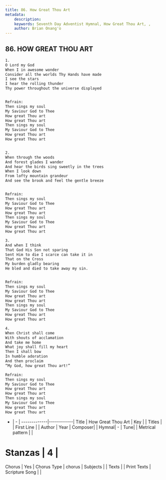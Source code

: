 ```yaml
---
title: 86. How Great Thou Art
metadata:
    description: 
    keywords: Seventh Day Adventist Hymnal, How Great Thou Art, , 
    author: Brian Onang'o
---
```



## 86. HOW GREAT THOU ART

```txt
1.
O Lord my God
When I in awesome wonder
Consider all the worlds Thy Hands have made
I see the stars
I hear the rolling thunder
Thy power throughout the universe displayed


Refrain:
Then sings my soul
My Saviour God to Thee
How great Thou art
How great Thou art
Then sings my soul
My Saviour God to Thee
How great Thou art
How great Thou art


2.
When through the woods
And forest glades I wander
And hear the birds sing sweetly in the trees
When I look down
From lofty mountain grandeur
And see the brook and feel the gentle breeze


Refrain:
Then sings my soul
My Saviour God to Thee
How great Thou art
How great Thou art
Then sings my soul
My Saviour God to Thee
How great Thou art
How great Thou art

3.
And when I think
That God His Son not sparing
Sent Him to die I scarce can take it in
That on the Cross
My burden gladly bearing
He bled and died to take away my sin.


Refrain:
Then sings my soul
My Saviour God to Thee
How great Thou art
How great Thou art
Then sings my soul
My Saviour God to Thee
How great Thou art
How great Thou art

4.
When Christ shall come
With shouts of acclamation
And take me home
What joy shall fill my heart
Then I shall bow
In humble adoration
And then proclaim
“My God, how great Thou art!”

Refrain:
Then sings my soul
My Saviour God to Thee
How great Thou art
How great Thou art
Then sings my soul
My Saviour God to Thee
How great Thou art
How great Thou art

```

- |   -  |
-------------|------------|
Title | How Great Thou Art |
Key |  |
Titles |  |
First Line |  |
Author | 
Year | 
Composer|  |
Hymnal|  - |
Tune|  |
Metrical pattern | |
# Stanzas | 4 |
Chorus | Yes |
Chorus Type | chorus |
Subjects |  |
Texts |  |
Print Texts | 
Scripture Song |  |
  
